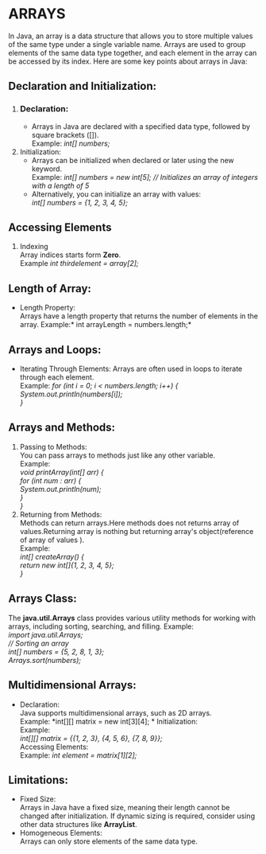 # ARRAYS
In Java, an array is a data structure that allows you to store multiple values of the same type under a single variable name. Arrays are used to group elements of the same data type together, and each element in the array can be accessed by its index. Here are some key points about arrays in Java:
## Declaration and Initialization:
1. ### Declaration:
    * Arrays in Java are declared with a specified data type, followed by square brackets ([]).  
    Example: *int[] numbers;*
2. Initialization:
    * Arrays can be initialized when declared or later using the new keyword.  
    Example: *int[] numbers = new int[5]; // Initializes an array of integers with a length of 5*
    * Alternatively, you can initialize an array with values:  
     *int[] numbers = {1, 2, 3, 4, 5};*
## Accessing Elements
1. Indexing  
    Array indices starts form **Zero**.  
    Example *int thirdelement = array[2];*
## Length of Array:
* Length Property:  
Arrays have a length property that returns the number of elements in the array.
Example:* int arrayLength = numbers.length;*  
## Arrays and Loops:
* Iterating Through Elements:
Arrays are often used in loops to iterate through each element.  
Example:   *for (int i = 0; i < numbers.length; i++) {  
 System.out.println(numbers[i]);  
}* 

## Arrays and Methods:
1. Passing to Methods:  
You can pass arrays to methods just like any other variable.  
Example:  
*void printArray(int[] arr) {  
    for (int num : arr) {  
        System.out.println(num);  
    }  
}*
2. Returning from Methods:  
Methods can return arrays.Here methods does not returns array of values.Returning array is nothing but returning array's object(reference of array of values ).  
Example:  
*int[] createArray() {  
    return new int[]{1, 2, 3, 4, 5};  
}*  
## Arrays Class:  
The **java.util.Arrays** class provides various utility methods for working with arrays, including sorting, searching, and filling.
Example:  
*import java.util.Arrays;  
// Sorting an array  
int[] numbers = {5, 2, 8, 1, 3};  
Arrays.sort(numbers);*  
## Multidimensional Arrays:  
* Declaration:  
Java supports multidimensional arrays, such as 2D arrays.  
Example: *int[][] matrix = new int[3][4]; * 
Initialization:  
Example:  
*int[][] matrix = {{1, 2, 3}, {4, 5, 6}, {7, 8, 9}};*  
Accessing Elements:  
Example: *int element = matrix[1][2];*  
## Limitations:  
* Fixed Size:  
Arrays in Java have a fixed size, meaning their length cannot be changed after initialization.
If dynamic sizing is required, consider using other data structures like **ArrayList**.  
* Homogeneous Elements:  
Arrays can only store elements of the same data type.
